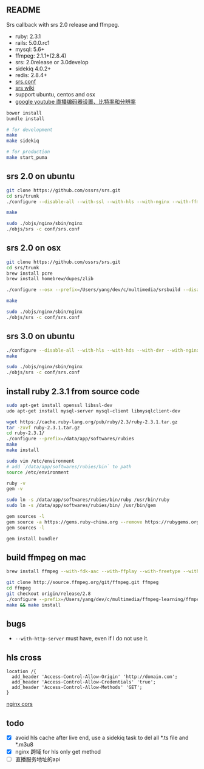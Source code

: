 ## README

Srs callback with srs 2.0 release and ffmpeg.

* ruby: 2.3.1
* rails: 5.0.0.rc1
* mysql: 5.6+
* ffmpeg: 2.1.1+(2.8.4)
* srs: 2.0release or 3.0develop
* sidekiq 4.0.2+
* redis: 2.8.4+
* [srs.conf](https://github.com/FlowerWrong/srs_callback/blob/master/config/srs.conf)
* [srs wiki](https://github.com/ossrs/srs/wiki)
* support ubuntu, centos and osx
* [google youtube 直播编码器设置、比特率和分辨率](https://support.google.com/youtube/answer/2853702?hl=zh-Hans)

```bash
bower install
bundle install

# for development
make
make sidekiq

# for production
make start_puma
```

## srs 2.0 on ubuntu

```bash
git clone https://github.com/ossrs/srs.git
cd srs/trunk
./configure --disable-all --with-ssl --with-hls --with-nginx --with-ffmpeg --with-transcode --with-dvr --with-http-api --with-http-callback --with-http-server

make

sudo ./objs/nginx/sbin/nginx
./objs/srs -c conf/srs.conf
```

## srs 2.0 on osx

```bash
git clone https://github.com/ossrs/srs.git
cd srs/trunk
brew install pcre
brew install homebrew/dupes/zlib

./configure --osx --prefix=/Users/yang/dev/c/multimedia/srsbuild --disable-all --with-ssl --with-hls --with-nginx --with-ffmpeg --with-transcode --with-dvr --with-http-api --with-http-callback --with-http-server

make

sudo ./objs/nginx/sbin/nginx
./objs/srs -c conf/srs.conf
```

## srs 3.0 on ubuntu

```bash
./configure --disable-all --with-hls --with-hds --with-dvr --with-nginx --with-ssl --with-ffmpeg --with-transcode --with-ingest --with-stat --with-http-callback --with-http-server --with-stream-caster --with-kafka --with-http-api --with-librtmp --with-research --with-utest
make

sudo ./objs/nginx/sbin/nginx
./objs/srs -c conf/srs.conf
```

## install ruby 2.3.1 from source code

```bash
sudo apt-get install openssl libssl-dev
udo apt-get install mysql-server mysql-client libmysqlclient-dev

wget https://cache.ruby-lang.org/pub/ruby/2.3/ruby-2.3.1.tar.gz
tar -zxvf ruby-2.3.1.tar.gz
cd ruby-2.3.1/
./configure --prefix=/data/app/softwares/rubies
make
make install

sudo vim /etc/environment
# add `/data/app/softwares/rubies/bin` to path
source /etc/environment

ruby -v
gem -v

sudo ln -s /data/app/softwares/rubies/bin/ruby /usr/bin/ruby
sudo ln -s /data/app/softwares/rubies/bin/ /usr/bin/gem

gem sources -l
gem source -a https://gems.ruby-china.org --remove https://rubygems.org/
gem sources -l

gem install bundler
```

## build ffmpeg on mac

```zsh
brew install ffmpeg --with-fdk-aac --with-ffplay --with-freetype --with-libass --with-libquvi --with-libvorbis --with-libvpx --with-opus --with-x265

git clone http://source.ffmpeg.org/git/ffmpeg.git ffmpeg
cd ffmpeg
git checkout origin/release/2.8
./configure --prefix=/Users/yang/dev/c/multimedia/ffmpeg-learning/ffmpegbuild --enable-gpl --enable-nonfree --enable-libass --enable-libfdk-aac --enable-libfreetype --enable-libmp3lame --enable-libopus --enable-libtheora --enable-libvorbis --enable-libvpx --enable-libx264 --enable-libxvid
make && make install
```

## bugs

* `--with-http-server` must have, even if I do not use it.

## hls cross

```nginx
location /{
  add_header 'Access-Control-Allow-Origin' 'http://domain.com';
  add_header 'Access-Control-Allow-Credentials' 'true';
  add_header 'Access-Control-Allow-Methods' 'GET';
}
```

[nginx cors](http://enable-cors.org/server_nginx.html)

## todo

- [x] avoid hls cache after live end, use a sidekiq task to del all *.ts file and *.m3u8
- [x] nginx 跨域 for hls only get method
- [ ] 直播服务地址的api
